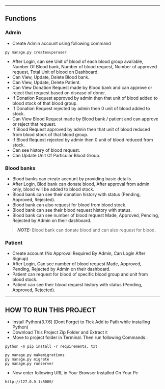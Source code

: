 

---
## Functions

### Admin
- Create Admin account using following command
```
py manage.py createsuperuser
```
- After Login, can see Unit of blood of each blood group available, Number Of Blood bank, Number of blood request, Number of approved request, Total Unit of blood on Dashboard.
- Can View, Update, Delete Blood bank.
- Can View, Update, Delete Patient.
- Can View Donation Request made by Blood bank and can approve or reject that request based on disease of donor.
- If Donation Request approved by admin then that unit of blood added to blood stock of that blood group.
- If Donation Request rejected by admin then 0 unit of blood added to stock.
- Can View Blood Request made by Blood bank / patient and can approve or reject that request.
- If Blood Request approved by admin then that unit of blood reduced from blood stock of that blood group.
- If Blood Request rejected by admin then 0 unit of blood reduced from stock.
- Can see history of blood request.
- Can Update Unit Of Particular Blood Group.


### Blood banks
- Blood banks can create account by providing basic details.
- After Login, Blod bank can donate blood, After approval from admin only, blood will be added to blood stock.
- Blood bank can see their donation history with status (Pending, Approved, Rejected).
- Blood bank can also request for blood from blood stock.
- Blood bank can see their blood request history with status.
- Blood bank can see number of blood request Made, Approved, Pending, Rejected by Admin on their dashboard.
> **_NOTE:_**  Blood bank can donate blood and can also request for blood.





### Patient
- Create account (No Approval Required By Admin, Can Login After Signup)
- After Login, Can see number of blood request Made, Approved, Pending, Rejected by Admin on their dashboard.
- Patient can request for blood of specific blood group and unit from blood stock.
- Patient can see their blood request history with status (Pending, Approved, Rejected).

---

## HOW TO RUN THIS PROJECT
- Install Python(3.7.6) (Dont Forget to Tick Add to Path while installing Python)
- Download This Project Zip Folder and Extract it
- Move to project folder in Terminal. Then run following Commands :

```
python -m pip install -r requirements. txt
```

```
py manage.py makemigrations
py manage.py migrate
py manage.py runserver
```
- Now enter following URL in Your Browser Installed On Your Pc
```
http://127.0.0.1:8000/
```

